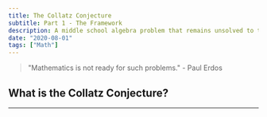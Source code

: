 ```yaml
---
title: The Collatz Conjecture
subtitle: Part 1 - The Framework
description: A middle school algebra problem that remains unsolved to this day, the Collatz Conjecture is a lot of fun to play around with!
date: "2020-08-01"
tags: ["Math"]
---
```


> "Mathematics is not ready for such problems." - Paul Erdos

## What is the Collatz Conjecture?


---



